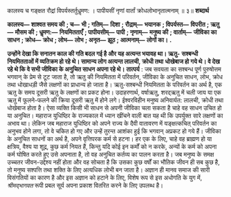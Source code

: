  

कालस्य च गङ्क्षत रौद्रां विपर्यस्तर्तुधॢमण: । पापीयसीं नृणां वार्तां क्रोधलोभानृतात्मनाम् ॥ ३॥ **शब्दार्थ** 

**कालस्य—** **शाश्वत समय की** **; च—** **भी** **; गतिम्—** **दिशा** **; रौद्राम्—** **भयानक** **; विपर्यस्त—** **विपरीत** **; ऋतु—** **मौसम की** **; धॢमण:—** **नियमितताएँ** **; पापीयसीम्—** **पापी** **; नृणाम्—** **मनुष्य की** **; वार्ताम्—** **जीविका का साधन** **; क्रोध—** **क्रोध** **; लोभ—** **लोभ** **; अनृत—** **झूठ** **; आत्मनाम्—** **लोगों का।** **.** 

**उन्होंने देखा कि सनातन काल की गति बदल गई है और यह अत्यन्त भयावह था। ऋतु-** **सश्बन्धी नियमितताओं में व्यतिक्रम हो रहे थे। सामान्य लोग अत्यन्त लालची, क्रोधी तथा** **धोखेबाज हो गये थे। वे देख रहे थे कि वे सभी जीविका के अनुचित साधन अपना रहे थे।** **तात्पर्य** : जब सवयता का सश्बन्ध पूर्ण पुरुषोत्तम भगवान् के प्रेम से टूट जाता है, तो ऋतु की नियमितता में परिवर्तन, जीविका के अनुचित साधन, लोभ, क्रोध तथा धोखाधड़ी जैसे लक्षणों का प्राधान्य हो जाता है। ऋतु-सश्बन्धी नियमितता के परिवर्तन का अर्थ है, एक ऋतु के समय दूसरी ऋतु के लक्षणों का प्रकट होना। उदाहरणार्थ, वर्षाऋतु, शरद्ऋतु में चली जाय या एक ऋतु में फूलने-फलने की क्रिया दूसरी ऋतु में होने लगे। ईश्वरविहीन मनुष्य अनिवार्यत: लालची, क्रोधी तथा धोखेबाज होता है। ऐसा व्यक्ति किसी भी साधन से अपनी जीविका चला सकता है चाहे वह साधन उचित हो या अनुचित। महाराज युधिष्ठिर के राज्यकाल में ध्यान खींचने वाली बात यह थी कि उपर्युक्त सारे लक्षणों का अभाव था। लेकिन जब महाराज युधिष्ठिर को अपने राज्य के दैवी वातावरण में यङ्क्षत्कचित् परिवर्तन का अनुभव होने लगा, तो वे चकित हो गए और उन्हें तुरन्त आशंका हुई कि भगवान् अप्रकट हो गये हैं। जीविका के अनुचित साधनों का अर्थ है, अपने वृत्तिपरक कर्म से हटना। हर एक के लिए, चाहे वह ब्राह्मण हो या क्षत्रिय, वैश्य या शूद्र, कुछ कर्म नियत हैं, किन्तु यदि कोई इन कर्मों को न करके, अन्यों के कर्म को अपना कर्म घोषित करते हुए उसे अपनाता है, तो वह अनुचित कर्तव्य का पालन करता है। जब मनुष्य के समक्ष उच्चतर जीवन-उद्देश्य नहीं होता और वह सोचता है कि उसका कुछ वर्षों का भौतिक जीवन ही सब कुछ है, तो मनुष्य सश्पत्ति तथा शक्ति के लिए अत्यधिक लोभी बन जाता है। अज्ञान ही मानव समाज की सारी विसंगतियों का कारण है और इस अज्ञान को हटाने के लिए, विशेष रूप से इस अधोगति के युग में, *श्रीमद्भागवत* रूपी प्रबल सूर्य अपना प्रकाश वितरित करने के लिए उपलब्ध है। 